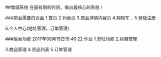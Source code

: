 ##商城系统
在最有限的时间，做出最核心的系统！

###前台需要的页面
1.首页
2.列表页
3.商品详情内容页
4.购物车...
5.登陆注册

6.个人中心(地址管理，订单管理)

###后台功能
2017年08月15日15:46:22 作业
1.登陆功能
2.栏目管理



3.商品管理
4.货品列表
5.订单管理

